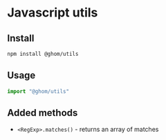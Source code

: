 # Javascript utils

## Install

```bash
npm install @ghom/utils
```

## Usage

```javascript
import "@ghom/utils"
```

## Added methods

- `<RegExp>.matches()` - returns an array of matches